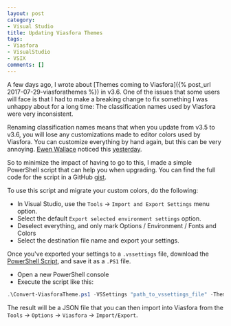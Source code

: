 ```yaml
---
layout: post
category:
- Visual Studio
title: Updating Viasfora Themes
tags:
- Viasfora
- VisualStudio
- VSIX
comments: []
---
```

A few days ago, I wrote about [Themes coming to Viasfora]({% post_url 2017-07-29-viasforathemes %}) in v3.6.
One of the issues that some users will face is that I had to make a breaking change to fix something I
was unhappy about for a long time: The classification names used by Viasfora were very inconsistent.

Renaming classification names means that when you update from v3.5 to v3.6, you will lose any customizations
made to editor colors used by Viasfora. You can customize everything by hand again, but this can be very annoying.
[Ewen Wallace](https://github.com/CADbloke) noticed this [yesterday](https://github.com/tomasr/viasfora/issues/211).

So to minimize the impact of having to go to this, I made a simple PowerShell script that can help you when upgrading.
You can find the full code for the script in a GitHub [gist](https://gist.github.com/tomasr/e7c2cc99eded6f970ec4f4c9d7a64b43).

To use this script and migrate your custom colors, do the following:

* In Visual Studio, use the `Tools` -> `Import and Export Settings` menu option.
* Select the default `Export selected environment settings` option.
* Deselect everything, and only mark Options / Environment / Fonts and Colors
* Select the destination file name and export your settings.

Once you've exported your settings to a `.vssettings` file, download the [PowerShell Script](https://gist.github.com/tomasr/e7c2cc99eded6f970ec4f4c9d7a64b43), and save it as a `.PS1` file.

* Open a new PowerShell console
* Execute the script like this:

```ps1
.\Convert-ViasforaTheme.ps1 -VSSettings "path_to_vssettings_file" -ThemeFile "path_to_new_theme_file"
```

The result will be a JSON file that you can then import into Viasfora from the `Tools` -> `Options` ->
`Viasfora` -> `Import/Export`.



